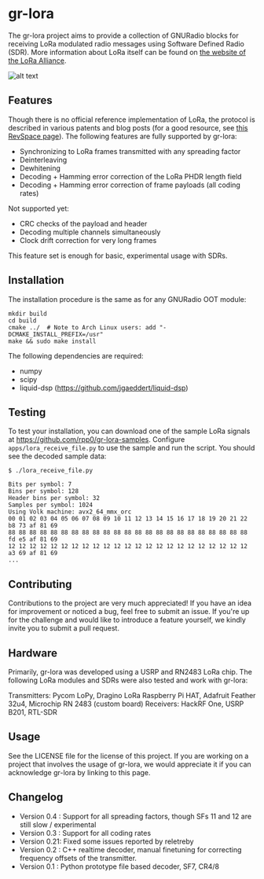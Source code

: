 gr-lora
=======

The gr-lora project aims to provide a collection of GNURadio blocks for receiving LoRa modulated radio messages using Software Defined Radio (SDR). More information about LoRa itself can be found on [the website of the LoRa Alliance](https://www.lora-alliance.org/).

![alt text](https://github.com/rpp0/gr-lora/blob/master/examples/screenshot.png "gr-lora example")


Features
--------

Though there is no official reference implementation of LoRa, the protocol is described in various patents and blog posts (for a good resource, see [this RevSpace page](https://revspace.nl/DecodingLora)). The following features are fully supported by gr-lora:

- Synchronizing to LoRa frames transmitted with any spreading factor
- Deinterleaving
- Dewhitening
- Decoding + Hamming error correction of the LoRa PHDR length field
- Decoding + Hamming error correction of frame payloads (all coding rates)

Not supported yet: 

- CRC checks of the payload and header
- Decoding multiple channels simultaneously
- Clock drift correction for very long frames

This feature set is enough for basic, experimental usage with SDRs.


Installation
------------

The installation procedure is the same as for any GNURadio OOT module:

```
mkdir build
cd build
cmake ../  # Note to Arch Linux users: add "-DCMAKE_INSTALL_PREFIX=/usr"
make && sudo make install
```

The following dependencies are required:
- numpy
- scipy
- liquid-dsp (https://github.com/jgaeddert/liquid-dsp)


Testing
-------

To test your installation, you can download one of the sample LoRa signals at https://github.com/rpp0/gr-lora-samples. Configure ```apps/lora_receive_file.py``` to use the sample and run the script. You should see the decoded sample data:

```
$ ./lora_receive_file.py

Bits per symbol: 7
Bins per symbol: 128
Header bins per symbol: 32
Samples per symbol: 1024
Using Volk machine: avx2_64_mmx_orc
00 01 02 03 04 05 06 07 08 09 10 11 12 13 14 15 16 17 18 19 20 21 22 b8 73 af 81 69
88 88 88 88 88 88 88 88 88 88 88 88 88 88 88 88 88 88 88 88 88 88 88 fd e5 af 81 69
12 12 12 12 12 12 12 12 12 12 12 12 12 12 12 12 12 12 12 12 12 12 12 a3 69 af 81 69
...
```


Contributing
------------

Contributions to the project are very much appreciated! If you have an idea for improvement or noticed a bug, feel free to submit an issue. If you're up for the challenge and would like to introduce a feature yourself, we kindly invite you to submit a pull request.


Hardware
--------

Primarily, gr-lora was developed using a USRP and RN2483 LoRa chip. The following LoRa modules and SDRs were also tested and work with gr-lora:

Transmitters: Pycom LoPy, Dragino LoRa Raspberry Pi HAT, Adafruit Feather 32u4, Microchip RN 2483 (custom board)
Receivers: HackRF One, USRP B201, RTL-SDR


Usage
-----

See the LICENSE file for the license of this project. If you are working on a project that involves the usage of gr-lora, we would appreciate it if you can acknowledge gr-lora by linking to this page.


Changelog
---------

- Version 0.4 : Support for all spreading factors, though SFs 11 and 12 are still slow / experimental
- Version 0.3 : Support for all coding rates
- Version 0.21: Fixed some issues reported by reletreby
- Version 0.2 : C++ realtime decoder, manual finetuning for correcting frequency offsets of the transmitter.
- Version 0.1 : Python prototype file based decoder, SF7, CR4/8
